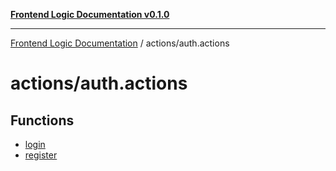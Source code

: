 [**Frontend Logic Documentation v0.1.0**](../../README.md)

***

[Frontend Logic Documentation](../../modules.md) / actions/auth.actions

# actions/auth.actions

## Functions

- [login](functions/login.md)
- [register](functions/register.md)

